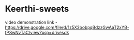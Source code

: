 # Keerthi-sweets


video demonstration link - https://drive.google.com/file/d/1z5X3bobpqBdzzGwAaT2xYB-tPSwNvTaC/view?usp=drivesdk
